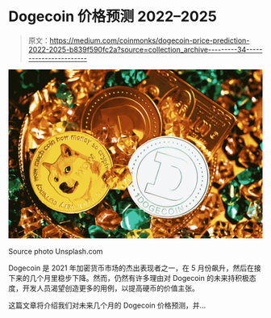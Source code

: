 # Dogecoin 价格预测 2022–2025

> 原文：<https://medium.com/coinmonks/dogecoin-price-prediction-2022-2025-b839f590fc2a?source=collection_archive---------34----------------------->

![](img/127e1ce48f1d1aa3ad605eb9238b570b.png)

Source photo Unsplash.com

Dogecoin 是 2021 年加密货币市场的杰出表现者之一，在 5 月份飙升，然后在接下来的几个月里稳步下降。然而，仍然有许多理由对 Dogecoin 的未来持积极态度，开发人员渴望创造更多的用例，以提高硬币的价值主张。

这篇文章将介绍我们对未来几个月的 Dogecoin 价格预测，并…